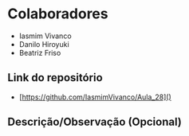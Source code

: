 # Colaboradores

- Iasmim Vivanco
- Danilo Hiroyuki
- Beatriz Friso

## Link do repositório

- [https://github.com/IasmimVivanco/Aula_28]()

## Descrição/Observação (Opcional)
